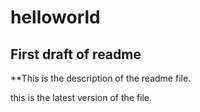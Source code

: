# helloworld
## First draft of readme
**This is the description of the readme file.

this is the latest version of the file.


